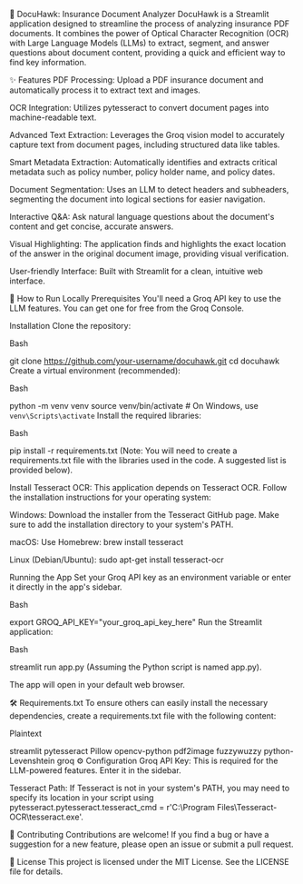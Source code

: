 📄 DocuHawk: Insurance Document Analyzer
DocuHawk is a Streamlit application designed to streamline the process of analyzing insurance PDF documents. It combines the power of Optical Character Recognition (OCR) with Large Language Models (LLMs) to extract, segment, and answer questions about document content, providing a quick and efficient way to find key information.

✨ Features
PDF Processing: Upload a PDF insurance document and automatically process it to extract text and images.

OCR Integration: Utilizes pytesseract to convert document pages into machine-readable text.

Advanced Text Extraction: Leverages the Groq vision model to accurately capture text from document pages, including structured data like tables.

Smart Metadata Extraction: Automatically identifies and extracts critical metadata such as policy number, policy holder name, and policy dates.

Document Segmentation: Uses an LLM to detect headers and subheaders, segmenting the document into logical sections for easier navigation.

Interactive Q&A: Ask natural language questions about the document's content and get concise, accurate answers.

Visual Highlighting: The application finds and highlights the exact location of the answer in the original document image, providing visual verification.

User-friendly Interface: Built with Streamlit for a clean, intuitive web interface.

🚀 How to Run Locally
Prerequisites
You'll need a Groq API key to use the LLM features. You can get one for free from the Groq Console.

Installation
Clone the repository:

Bash

git clone https://github.com/your-username/docuhawk.git
cd docuhawk
Create a virtual environment (recommended):

Bash

python -m venv venv
source venv/bin/activate  # On Windows, use `venv\Scripts\activate`
Install the required libraries:

Bash

pip install -r requirements.txt
(Note: You will need to create a requirements.txt file with the libraries used in the code. A suggested list is provided below).

Install Tesseract OCR:
This application depends on Tesseract OCR. Follow the installation instructions for your operating system:

Windows: Download the installer from the Tesseract GitHub page. Make sure to add the installation directory to your system's PATH.

macOS: Use Homebrew: brew install tesseract

Linux (Debian/Ubuntu): sudo apt-get install tesseract-ocr

Running the App
Set your Groq API key as an environment variable or enter it directly in the app's sidebar.

Bash

export GROQ_API_KEY="your_groq_api_key_here"
Run the Streamlit application:

Bash

streamlit run app.py
(Assuming the Python script is named app.py).

The app will open in your default web browser.

🛠️ Requirements.txt
To ensure others can easily install the necessary dependencies, create a requirements.txt file with the following content:

Plaintext

streamlit
pytesseract
Pillow
opencv-python
pdf2image
fuzzywuzzy
python-Levenshtein
groq
⚙️ Configuration
Groq API Key: This is required for the LLM-powered features. Enter it in the sidebar.

Tesseract Path: If Tesseract is not in your system's PATH, you may need to specify its location in your script using pytesseract.pytesseract.tesseract_cmd = r'C:\Program Files\Tesseract-OCR\tesseract.exe'.

🤝 Contributing
Contributions are welcome! If you find a bug or have a suggestion for a new feature, please open an issue or submit a pull request.

📄 License
This project is licensed under the MIT License. See the LICENSE file for details.
